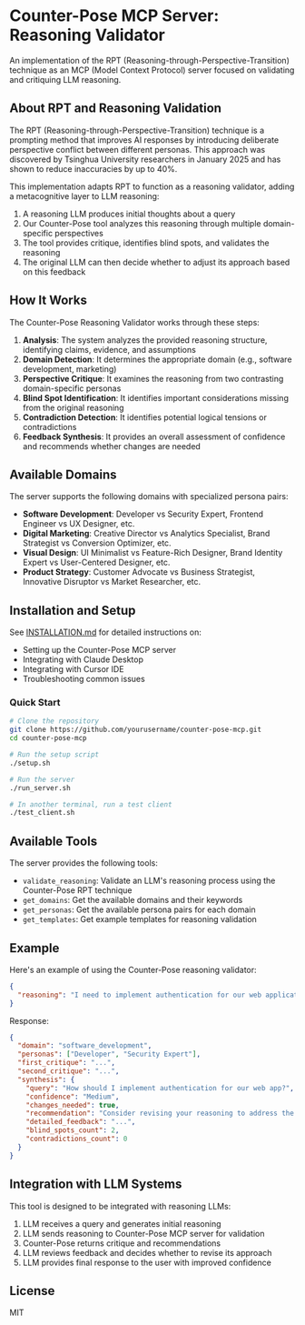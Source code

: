# Counter-Pose MCP Server: Reasoning Validator

An implementation of the RPT (Reasoning-through-Perspective-Transition) technique as an MCP (Model Context Protocol) server focused on validating and critiquing LLM reasoning.

## About RPT and Reasoning Validation

The RPT (Reasoning-through-Perspective-Transition) technique is a prompting method that improves AI responses by introducing deliberate perspective conflict between different personas. This approach was discovered by Tsinghua University researchers in January 2025 and has shown to reduce inaccuracies by up to 40%.

This implementation adapts RPT to function as a reasoning validator, adding a metacognitive layer to LLM reasoning:

1. A reasoning LLM produces initial thoughts about a query
2. Our Counter-Pose tool analyzes this reasoning through multiple domain-specific perspectives
3. The tool provides critique, identifies blind spots, and validates the reasoning
4. The original LLM can then decide whether to adjust its approach based on this feedback

## How It Works

The Counter-Pose Reasoning Validator works through these steps:

1. **Analysis**: The system analyzes the provided reasoning structure, identifying claims, evidence, and assumptions
2. **Domain Detection**: It determines the appropriate domain (e.g., software development, marketing)
3. **Perspective Critique**: It examines the reasoning from two contrasting domain-specific personas
4. **Blind Spot Identification**: It identifies important considerations missing from the original reasoning
5. **Contradiction Detection**: It identifies potential logical tensions or contradictions
6. **Feedback Synthesis**: It provides an overall assessment of confidence and recommends whether changes are needed

## Available Domains

The server supports the following domains with specialized persona pairs:

- **Software Development**: Developer vs Security Expert, Frontend Engineer vs UX Designer, etc.
- **Digital Marketing**: Creative Director vs Analytics Specialist, Brand Strategist vs Conversion Optimizer, etc.
- **Visual Design**: UI Minimalist vs Feature-Rich Designer, Brand Identity Expert vs User-Centered Designer, etc.
- **Product Strategy**: Customer Advocate vs Business Strategist, Innovative Disruptor vs Market Researcher, etc.

## Installation and Setup

See [INSTALLATION.md](INSTALLATION.md) for detailed instructions on:
- Setting up the Counter-Pose MCP server
- Integrating with Claude Desktop
- Integrating with Cursor IDE
- Troubleshooting common issues

### Quick Start

```bash
# Clone the repository
git clone https://github.com/yourusername/counter-pose-mcp.git
cd counter-pose-mcp

# Run the setup script
./setup.sh

# Run the server
./run_server.sh

# In another terminal, run a test client
./test_client.sh
```

## Available Tools

The server provides the following tools:

- `validate_reasoning`: Validate an LLM's reasoning process using the Counter-Pose RPT technique
- `get_domains`: Get the available domains and their keywords
- `get_personas`: Get the available persona pairs for each domain
- `get_templates`: Get example templates for reasoning validation

## Example

Here's an example of using the Counter-Pose reasoning validator:

```json
{
  "reasoning": "I need to implement authentication for our web application. I think we should use JWT tokens since they are stateless and work well with modern frontend frameworks. We can set the expiration time to 24 hours and store the tokens in local storage. This approach will be easy to implement and maintain."
}
```

Response:

```json
{
  "domain": "software_development",
  "personas": ["Developer", "Security Expert"],
  "first_critique": "...",
  "second_critique": "...",
  "synthesis": {
    "query": "How should I implement authentication for our web app?",
    "confidence": "Medium",
    "changes_needed": true,
    "recommendation": "Consider revising your reasoning to address the identified blind spots and potential contradictions.",
    "detailed_feedback": "...",
    "blind_spots_count": 2,
    "contradictions_count": 0
  }
}
```

## Integration with LLM Systems

This tool is designed to be integrated with reasoning LLMs:

1. LLM receives a query and generates initial reasoning
2. LLM sends reasoning to Counter-Pose MCP server for validation
3. Counter-Pose returns critique and recommendations
4. LLM reviews feedback and decides whether to revise its approach
5. LLM provides final response to the user with improved confidence

## License

MIT
